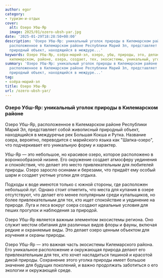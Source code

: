 ```yaml
---
author: egor
category:
- туризм-и-отдых
cover:
  alt: Озеро Убш-Яр
  image: 2025/01/ozero-ubsh-yar.jpg
date: '2025-01-29T18:28:50+00:00'
description: 'Озеро Убш-Яр: уникальный уголок природы в Килемарском районе Озеро Убш-Яр,
  расположенное в Килемарском районе Республики Марий Эл, представляет собой живописный
  природный объект, находящийся в междуре...'
keywords: Озеро Убш-Яр, озёра-марий-эл, озеро, убш, природы, это, делает, привлекательным,
  килемарском, районе, озера, создает, тех, экосистемы, уникальный, уголок, расположенное
summary: 'Озеро Убш-Яр: уникальный уголок природы в Килемарском районе Озеро Убш-Яр,
  расположенное в Килемарском районе Республики Марий Эл, представляет собой живописный
  природный объект, находящийся в междуре...'
tag:
- озёра-марий-эл
title: Озеро Убш-Яр
url: /ozero-ubsh-yar/
---
```


### Озеро Убш-Яр: уникальный уголок природы в Килемарском районе

Озеро Убш-Яр, расположенное в Килемарском районе Республики Марий Эл, представляет собой живописный природный объект, находящийся в междуречье рек Большая Кокша и Рутка. Название озера, вероятно, переводится с марийского языка как "Шапка-озеро", что подчеркивает его уникальную форму и характер.

Убш-Яр — это небольшое, но красивое озеро, которое расположено в воронкообразной низине. Его окружение создает атмосферу уединения и спокойствия, что делает это место привлекательным для любителей природы. Озеро заросло осинами и березами, что придаёт ему особый шарм и создает уютные уголки для отдыха.

Подходы к воде имеются только с южной стороны, где расположен небольшой луг. Однако стоит отметить, что места для купания в озере отсутствуют, что делает его менее популярным среди купальщиков, но более привлекательным для тех, кто ищет спокойствие и уединение на природе. Луга и леса вокруг озера создают идеальные условия для пеших прогулок и наблюдения за природой.

Озеро Убш-Яр является важным элементом экосистемы региона. Оно служит местом обитания для различных видов флоры и фауны, включая редкие и охраняемые виды. Это делает озеро ценным объектом для изучения и охраны природы.

Озеро Убш-Яр — это важная часть экосистемы Килемарского района. Его уникальное расположение и окружающая природа делают его привлекательным для тех, кто хочет насладиться тишиной и красотой дикой природы. Сохранение этого уголка природы имеет большое значение для будущих поколений, и важно продолжать заботиться о его экологии и окружающей среде.